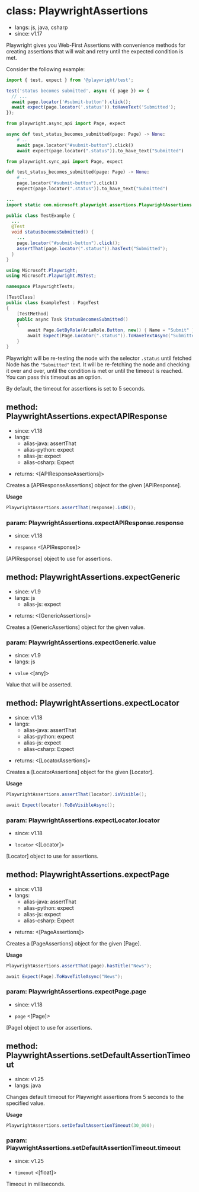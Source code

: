 # class: PlaywrightAssertions
* langs: js, java, csharp
* since: v1.17

Playwright gives you Web-First Assertions with convenience methods for creating assertions that will wait and retry until the expected condition is met.

Consider the following example:

```js
import { test, expect } from '@playwright/test';

test('status becomes submitted', async ({ page }) => {
  // ...
  await page.locator('#submit-button').click();
  await expect(page.locator('.status')).toHaveText('Submitted');
});
```

```python async
from playwright.async_api import Page, expect

async def test_status_becomes_submitted(page: Page) -> None:
    # ..
    await page.locator("#submit-button").click()
    await expect(page.locator(".status")).to_have_text("Submitted")
```

```python sync
from playwright.sync_api import Page, expect

def test_status_becomes_submitted(page: Page) -> None:
    # ..
    page.locator("#submit-button").click()
    expect(page.locator(".status")).to_have_text("Submitted")
```

```java
...
import static com.microsoft.playwright.assertions.PlaywrightAssertions.assertThat;

public class TestExample {
  ...
  @Test
  void statusBecomesSubmitted() {
    ...
    page.locator("#submit-button").click();
    assertThat(page.locator(".status")).hasText("Submitted");
  }
}
```

```csharp
using Microsoft.Playwright;
using Microsoft.Playwright.MSTest;

namespace PlaywrightTests;

[TestClass]
public class ExampleTest : PageTest
{
    [TestMethod]
    public async Task StatusBecomesSubmitted()
    {
        await Page.GetByRole(AriaRole.Button, new() { Name = "Submit" }).ClickAsync();
        await Expect(Page.Locator(".status")).ToHaveTextAsync("Submitted");
    }
}
```

Playwright will be re-testing the node with the selector `.status` until fetched Node has the `"Submitted"`
text. It will be re-fetching the node and checking it over and over, until the condition is met or until the timeout is
reached. You can pass this timeout as an option.

By default, the timeout for assertions is set to 5 seconds.

## method: PlaywrightAssertions.expectAPIResponse
* since: v1.18
* langs:
  - alias-java: assertThat
  - alias-python: expect
  - alias-js: expect
  - alias-csharp: Expect
- returns: <[APIResponseAssertions]>

Creates a [APIResponseAssertions] object for the given [APIResponse].

**Usage**

```java
PlaywrightAssertions.assertThat(response).isOK();
```

### param: PlaywrightAssertions.expectAPIResponse.response
* since: v1.18
- `response` <[APIResponse]>

[APIResponse] object to use for assertions.

## method: PlaywrightAssertions.expectGeneric
* since: v1.9
* langs: js
  - alias-js: expect
- returns: <[GenericAssertions]>

Creates a [GenericAssertions] object for the given value.

### param: PlaywrightAssertions.expectGeneric.value
* since: v1.9
* langs: js
- `value` <[any]>

Value that will be asserted.

## method: PlaywrightAssertions.expectLocator
* since: v1.18
* langs:
  - alias-java: assertThat
  - alias-python: expect
  - alias-js: expect
  - alias-csharp: Expect
- returns: <[LocatorAssertions]>

Creates a [LocatorAssertions] object for the given [Locator].

**Usage**

```java
PlaywrightAssertions.assertThat(locator).isVisible();
```

```csharp
await Expect(locator).ToBeVisibleAsync();
```

### param: PlaywrightAssertions.expectLocator.locator
* since: v1.18
- `locator` <[Locator]>

[Locator] object to use for assertions.

## method: PlaywrightAssertions.expectPage
* since: v1.18
* langs:
  - alias-java: assertThat
  - alias-python: expect
  - alias-js: expect
  - alias-csharp: Expect
- returns: <[PageAssertions]>

Creates a [PageAssertions] object for the given [Page].

**Usage**

```java
PlaywrightAssertions.assertThat(page).hasTitle("News");
```

```csharp
await Expect(Page).ToHaveTitleAsync("News");
```

### param: PlaywrightAssertions.expectPage.page
* since: v1.18
- `page` <[Page]>

[Page] object to use for assertions.

## method: PlaywrightAssertions.setDefaultAssertionTimeout
* since: v1.25
* langs: java

Changes default timeout for Playwright assertions from 5 seconds to the specified value.

**Usage**

```java
PlaywrightAssertions.setDefaultAssertionTimeout(30_000);
```

### param: PlaywrightAssertions.setDefaultAssertionTimeout.timeout
* since: v1.25
- `timeout` <[float]>

Timeout in milliseconds.
